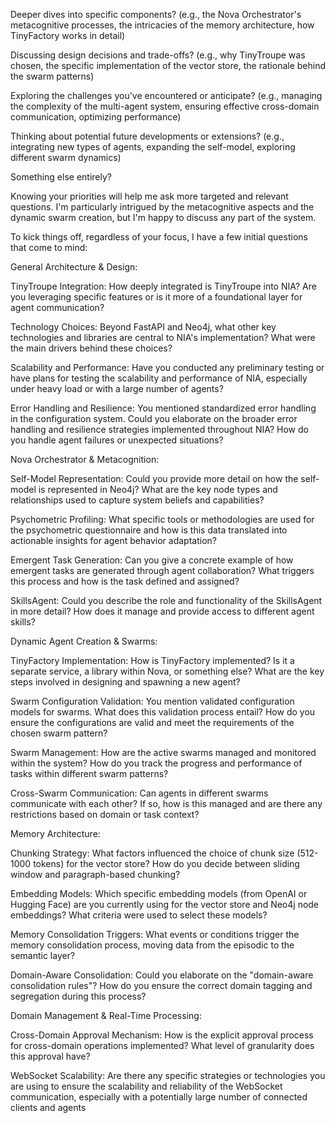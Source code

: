 Deeper dives into specific components? (e.g., the Nova Orchestrator's metacognitive processes, the intricacies of the memory architecture, how TinyFactory works in detail)

Discussing design decisions and trade-offs? (e.g., why TinyTroupe was chosen, the specific implementation of the vector store, the rationale behind the swarm patterns)

Exploring the challenges you've encountered or anticipate? (e.g., managing the complexity of the multi-agent system, ensuring effective cross-domain communication, optimizing performance)

Thinking about potential future developments or extensions? (e.g., integrating new types of agents, expanding the self-model, exploring different swarm dynamics)

Something else entirely?

Knowing your priorities will help me ask more targeted and relevant questions. I'm particularly intrigued by the metacognitive aspects and the dynamic swarm creation, but I'm happy to discuss any part of the system.

To kick things off, regardless of your focus, I have a few initial questions that come to mind:

General Architecture & Design:

TinyTroupe Integration: How deeply integrated is TinyTroupe into NIA? Are you leveraging specific features or is it more of a foundational layer for agent communication?

Technology Choices: Beyond FastAPI and Neo4j, what other key technologies and libraries are central to NIA's implementation? What were the main drivers behind these choices?

Scalability and Performance: Have you conducted any preliminary testing or have plans for testing the scalability and performance of NIA, especially under heavy load or with a large number of agents?

Error Handling and Resilience: You mentioned standardized error handling in the configuration system. Could you elaborate on the broader error handling and resilience strategies implemented throughout NIA? How do you handle agent failures or unexpected situations?

Nova Orchestrator & Metacognition:

Self-Model Representation: Could you provide more detail on how the self-model is represented in Neo4j? What are the key node types and relationships used to capture system beliefs and capabilities?

Psychometric Profiling: What specific tools or methodologies are used for the psychometric questionnaire and how is this data translated into actionable insights for agent behavior adaptation?

Emergent Task Generation: Can you give a concrete example of how emergent tasks are generated through agent collaboration? What triggers this process and how is the task defined and assigned?

SkillsAgent: Could you describe the role and functionality of the SkillsAgent in more detail? How does it manage and provide access to different agent skills?

Dynamic Agent Creation & Swarms:

TinyFactory Implementation: How is TinyFactory implemented? Is it a separate service, a library within Nova, or something else? What are the key steps involved in designing and spawning a new agent?

Swarm Configuration Validation: You mention validated configuration models for swarms. What does this validation process entail? How do you ensure the configurations are valid and meet the requirements of the chosen swarm pattern?

Swarm Management: How are the active swarms managed and monitored within the system? How do you track the progress and performance of tasks within different swarm patterns?

Cross-Swarm Communication: Can agents in different swarms communicate with each other? If so, how is this managed and are there any restrictions based on domain or task context?

Memory Architecture:

Chunking Strategy: What factors influenced the choice of chunk size (512-1000 tokens) for the vector store? How do you decide between sliding window and paragraph-based chunking?

Embedding Models: Which specific embedding models (from OpenAI or Hugging Face) are you currently using for the vector store and Neo4j node embeddings? What criteria were used to select these models?

Memory Consolidation Triggers: What events or conditions trigger the memory consolidation process, moving data from the episodic to the semantic layer?

Domain-Aware Consolidation: Could you elaborate on the "domain-aware consolidation rules"? How do you ensure the correct domain tagging and segregation during this process?

Domain Management & Real-Time Processing:

Cross-Domain Approval Mechanism: How is the explicit approval process for cross-domain operations implemented? What level of granularity does this approval have?

WebSocket Scalability: Are there any specific strategies or technologies you are using to ensure the scalability and reliability of the WebSocket communication, especially with a potentially large number of connected clients and agents
